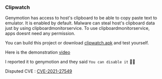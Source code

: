 ### Clipwatch

Genymotion has access to host's clipboard to be able to copy paste text to emulator. 
It is enabled by default. Malware can steal host's clipboard data just by using clipboardmonitorservice.
To use clipboardmonitorservice, apps doesnt need any permission. 

You can build this project or download [clipwatch.apk](clipwatch.apk) and test yourself.

Here is the demonstration [video](https://www.youtube.com/watch?v=Tod8Q6sf0P8)


I reported it to genymotion and they said `You can disable it` :man_shrugging:

Disputed CVE : [CVE-2021-27549](https://cve.mitre.org/cgi-bin/cvename.cgi?name=CVE-2021-27549)
